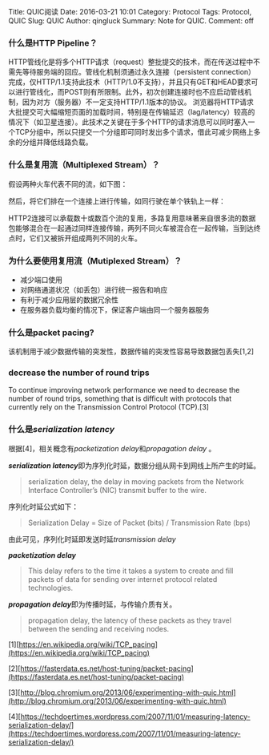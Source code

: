 Title: QUIC阅读
Date: 2016-03-21 10:01
Category: Protocol
Tags: Protocol, QUIC
Slug: QUIC
Author: qingluck
Summary: Note for QUIC.
Comment: off

### 什么是HTTP Pipeline？
HTTP管线化是将多个HTTP请求（request）整批提交的技术，而在传送过程中不需先等待服务端的回应。管线化机制须通过永久连接（persistent connection）完成，仅HTTP/1.1支持此技术（HTTP/1.0不支持），并且只有GET和HEAD要求可以进行管线化，而POST则有所限制。此外，初次创建连接时也不应启动管线机制，因为对方（服务器）不一定支持HTTP/1.1版本的协议。
浏览器将HTTP请求大批提交可大幅缩短页面的加载时间，特别是在传输延迟（lag/latency）较高的情况下（如卫星连接）。此技术之关键在于多个HTTP的请求消息可以同时塞入一个TCP分组中，所以只提交一个分组即可同时发出多个请求，借此可减少网络上多余的分组并降低线路负载。

### 什么是复用流（Multiplexed Stream）？
假设两种火车代表不同的流，如下图：

然后，将它们排在一个连接上进行传输，如同行驶在单个铁轨上一样：


HTTP2连接可以承载数十或数百个流的复用，多路复用意味著来自很多流的数据包能够混合在一起通过同样连接传输，两列不同火车被混合在一起传输，当到达终点时，它们又被拆开组成两列不同的火车。

### 为什么要使用复用流（Mutiplexed Stream）？
* 减少端口使用
* 对网络通道状况（如丢包）进行统一报告和响应
* 有利于减少应用层的数据冗余性
* 在服务器负载均衡的情况下，保证客户端由同一个服务器服务

### 什么是packet pacing?
该机制用于减少数据传输的突发性，数据传输的突发性容易导致数据包丢失[1,2]

### decrease the number of round trips
To continue improving network performance we need to decrease the number of round trips, something that is difficult with protocols that currently rely on the Transmission Control Protocol (TCP).[3]

### 什么是*serialization latency*
根据[4]，相关概念有*packetization delay*和*propagation delay* 。

***serialization latency***即为序列化时延，数据分组从网卡到网线上所产生的时延。
> serialization delay, the delay in moving packets from the Network Interface Controller’s (NIC) transmit buffer to the wire.

序列化时延公式如下：
>Serialization Delay = Size of Packet (bits) / Transmission Rate (bps)

由此可见，序列化时延即发送时延*transmission delay*

***packetization  delay***
>This delay refers to the time it takes a system to create and fill packets of data for sending over internet protocol related technologies.

***propagation delay***即为传播时延，与传输介质有关。
>propagation delay, the latency of these packets as they travel between the sending and receiving nodes.

[1][https://en.wikipedia.org/wiki/TCP_pacing](https://en.wikipedia.org/wiki/TCP_pacing)

[2][https://fasterdata.es.net/host-tuning/packet-pacing](https://fasterdata.es.net/host-tuning/packet-pacing)

[3][http://blog.chromium.org/2013/06/experimenting-with-quic.html](http://blog.chromium.org/2013/06/experimenting-with-quic.html)

[4][https://techdoertimes.wordpress.com/2007/11/01/measuring-latency-serialization-delay/](https://techdoertimes.wordpress.com/2007/11/01/measuring-latency-serialization-delay/)
